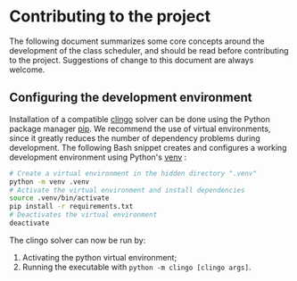 # Contributing to the project

The following document summarizes some core concepts around the development of
the class scheduler, and should be read before contributing to the project.
Suggestions of change to this document are always welcome.

## Configuring the development environment

Installation of a compatible [clingo](https://potassco.org/clingo/) solver can
be done using the Python package manager [pip](https://pypi.org/project/pip/).
We recommend the use of virtual environments, since it greatly reduces the
number of dependency problems during development. The following Bash snippet
creates and configures a working development environment using Python's
[venv](https://docs.python.org/3/library/venv.html) :

```bash
# Create a virtual environment in the hidden directory ".venv"
python -m venv .venv
# Activate the virtual environment and install dependencies
source .venv/bin/activate
pip install -r requirements.txt
# Deactivates the virtual environment
deactivate
```

The clingo solver can now be run by:

1. Activating the python virtual environment;
2. Running the executable with `python -m clingo [clingo args]`.

